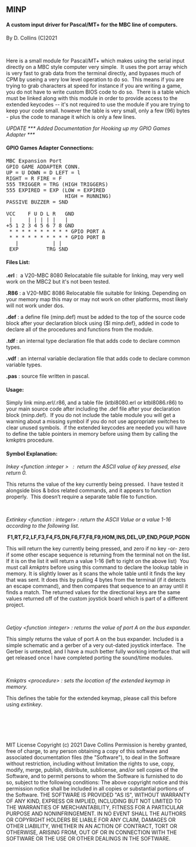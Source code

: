 <h2><strong>MINP</strong></h2>
<h4><strong>A custom input driver for Pascal/MT+ for the MBC line of computers.</strong></h4>
<p><span style="font-weight: 400;">By D. Collins (C)2021</span></p>
<p><span style="font-weight: 400;">&nbsp;</span></p>
<p><span style="font-weight: 400;">Here is a small module for Pascal/MT+ which makes using the serial input directly on a MBC style computer very simple.&nbsp; It uses the port array which is very fast to grab data from the terminal directly, and bypases much of CPM by useing a very low level operation to do so.&nbsp; This means if you are trying to grab characters at speed for instance if you are writing a game, you do not have to write custom BIOS code to do so.&nbsp; There is a table which must be linked along with this module in order to provide access to the extended keycodes -- it's not required to use the module if you are trying to keep your code small. however the table is very small, only a few (96) bytes - plus the code to manage it which is only a few lines.&nbsp; <br /></span></p>
<p><em><span style="font-weight: 400;">UPDATE *** Added Documentation for Hooking up my GPIO Games Adapter ***</span></em></p>
<h4><strong>GPIO Games Adapter Connections:</strong></h4>
<pre>MBC Expansion Port <br />GPIO GAME ADDAPTER CONN. <br />UP = U DOWN = D LEFT = l <br />RIGHT = R FIRE = F <br />555 TRIGGER = TRG (HIGH TRIGGERS) <br />555 EXPIRED = EXP (LOW = EXPIRED<br />                   HIGH = RUNNING) <br />PASSIVE BUZZER = SND<br /><br />VCC    F U D L R   GND <br /> |     | | | | |   | <br />+5 1 2 3 4 5 6 7 8 GND <br /> * * * * * * * * * * GPIO PORT A <br /> * * * * * * * * * * GPIO PORT B <br />   |           | | <br /> EXP         TRG SND </pre>
<h4><strong>Files List:</strong></h4>
<p><strong>.erl</strong><span style="font-weight: 400;"> :&nbsp; a V20-MBC 8080 Relocatable file suitable for linking, may very well work on the MBC2 but it's not been tested.</span></p>
<p><strong>.R86</strong><span style="font-weight: 400;"> : a V20-MBC 8086 Relocatable file suitable for linking. Depending on your memory map this may or may not work on other platforms, most likely will not work under dos.</span></p>
<p><strong>.def</strong><span style="font-weight: 400;"> : a define file (minp.def) must be added to the top of the source code block after your declaration block using {$I minp.def}, added in code to declare all of the procedures and functions from the module.</span></p>
<p><strong>.tdf </strong><span style="font-weight: 400;">: an internal type declaration file that adds code to declare common types.</span></p>
<p><strong>.vdf</strong><span style="font-weight: 400;"> : an internal variable declaration file that adds code to declare common variable types.</span></p>
<p><strong>.pas</strong><span style="font-weight: 400;"> : source file written in pascal.</span></p>

<h4><strong>Usage:</strong></h4>
<p><span style="font-weight: 400;">Simply link minp.erl/.r86, and a table file (ktbl8080.erl or ktbl8086.r86) to your main source code after including the .def file after your declaration block (minp.def).&nbsp; If you do not include the table module you will get a warning about a missing symbol if you do not use appropriate switches to clear unused symbols.&nbsp; if the extended keycodes are needed you will have to define the table pointers in memory before using them by calling the kmkptrs procedure.</span></p>
<h4><strong>Symbol Explanation:</strong></h4>
<p><em><span style="font-weight: 400;">Inkey &lt;function :integer &gt; &nbsp; :&nbsp; return the ASCII value of key pressed, else return 0.</span></em></p>
<p><span style="font-weight: 400;">This returns the value of the key currently being pressed.&nbsp; I have tested it alongside bios &amp; bdos related commands, and it appears to function properly.&nbsp; This doesn&rsquo;t require a separate table file to function.</span></p>
<p>&nbsp;</p>
<p><em><span style="font-weight: 400;">Extinkey &lt;function : integer&gt; : return the ASCII Value or a value 1-16 according to the following list.</span></em></p>
<p style="text-align: center;"><strong>F1,RT,F2,LF,F3,F4,F5,DN,F6,F7,F8,F9,HOM,INS,DEL,UP,END,PGUP,PGDN</strong></p>
<p><span style="font-weight: 400;">This will return the key currently being pressed, and zero if no key -or- zero if some other escape sequence is returning from the terminal not on the list. If it is on the list it will return a value 1-16 (left to right on the above list)&nbsp; You must call </span><em><span style="font-weight: 400;">kmkptrs</span></em><span style="font-weight: 400;"> before using this command to declare the lookup table in memory. It is slightly lower as it scans the whole table until it finds the key that was sent. It does this by pulling 4 bytes from the terminal (if it detects an escape command), and then compares that sequence to an array until it finds a match. The returned values for the directional keys are the same values returned off of the custom joystick board which is part of a different project.</span></p>
<p>&nbsp;</p>
<p><em><span style="font-weight: 400;">Getjoy &lt;function :integer&gt; : returns the value of port A on the bus expander.</span></em></p>
<p><span style="font-weight: 400;">This simply returns the value of port A on the bus expander. Included is a simple schematic and a gerber of a very out-dated joystick interface.&nbsp; The Gerber is untested, and I have a much better fully working interface that will get released once I have completed porting the sound/time modules.&nbsp;</span></p>
<p>&nbsp;</p>
<p><em><span style="font-weight: 400;">Kmkptrs &lt;procedure&gt; : sets the location of the extended keymap in memory.</span></em></p>
<p><span style="font-weight: 400;">This defines the table for the extended keymap, please call this before using </span><em><span style="font-weight: 400;">extinkey</span></em><span style="font-weight: 400;">.</span></p>
<p><span style="font-weight: 400;">&nbsp;</span></p>
<p><br /><br /></p>
<p>MIT License Copyright (c) 2021 Dave Collins Permission is hereby granted, free of charge, to any person obtaining a copy of this software and associated documentation files (the "Software"), to deal in the Software without restriction, including without limitation the rights to use, copy, modify, merge, publish, distribute, sublicense, and/or sell copies of the Software, and to permit persons to whom the Software is furnished to do so, subject to the following conditions: The above copyright notice and this permission notice shall be included in all copies or substantial portions of the Software. THE SOFTWARE IS PROVIDED "AS IS", WITHOUT WARRANTY OF ANY KIND, EXPRESS OR IMPLIED, INCLUDING BUT NOT LIMITED TO THE WARRANTIES OF MERCHANTABILITY, FITNESS FOR A PARTICULAR PURPOSE AND NONINFRINGEMENT. IN NO EVENT SHALL THE AUTHORS OR COPYRIGHT HOLDERS BE LIABLE FOR ANY CLAIM, DAMAGES OR OTHER LIABILITY, WHETHER IN AN ACTION OF CONTRACT, TORT OR OTHERWISE, ARISING FROM, OUT OF OR IN CONNECTION WITH THE SOFTWARE OR THE USE OR OTHER DEALINGS IN THE SOFTWARE.</p>
